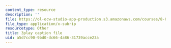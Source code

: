 ```yaml
---
content_type: resource
description: ''
file: https://ol-ocw-studio-app-production.s3.amazonaws.com/courses/8-06-quantum-physics-iii-spring-2018/a5d7cc909bd0dc664a8631739acce23a_KbAgNwrpUTw.srt
file_type: application/x-subrip
resourcetype: Other
title: 3play caption file
uid: a5d7cc90-9bd0-dc66-4a86-31739acce23a
---
```


